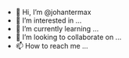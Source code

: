 - 👋 Hi, I’m @johantermax
- 👀 I’m interested in ...
- 🌱 I’m currently learning ...
- 💞️ I’m looking to collaborate on ...
- 📫 How to reach me ...

<!---
johantermax/johantermax is a ✨ special ✨ repository because its `README.md` (this file) appears on your GitHub profile.
You can click the Preview link to take a look at your changes.
--->
